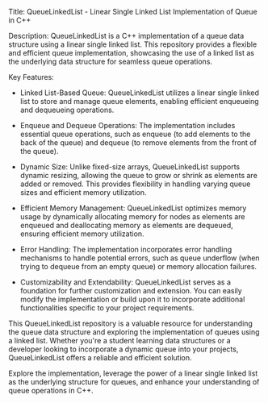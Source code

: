 Title: QueueLinkedList - Linear Single Linked List Implementation of Queue in C++

Description:
QueueLinkedList is a C++ implementation of a queue data structure using a linear single linked list. This repository provides a flexible and efficient queue implementation, showcasing the use of a linked list as the underlying data structure for seamless queue operations.

Key Features:
- Linked List-Based Queue: QueueLinkedList utilizes a linear single linked list to store and manage queue elements, enabling efficient enqueueing and dequeueing operations.

- Enqueue and Dequeue Operations: The implementation includes essential queue operations, such as enqueue (to add elements to the back of the queue) and dequeue (to remove elements from the front of the queue).

- Dynamic Size: Unlike fixed-size arrays, QueueLinkedList supports dynamic resizing, allowing the queue to grow or shrink as elements are added or removed. This provides flexibility in handling varying queue sizes and efficient memory utilization.

- Efficient Memory Management: QueueLinkedList optimizes memory usage by dynamically allocating memory for nodes as elements are enqueued and deallocating memory as elements are dequeued, ensuring efficient memory utilization.

- Error Handling: The implementation incorporates error handling mechanisms to handle potential errors, such as queue underflow (when trying to dequeue from an empty queue) or memory allocation failures.

- Customizability and Extendability: QueueLinkedList serves as a foundation for further customization and extension. You can easily modify the implementation or build upon it to incorporate additional functionalities specific to your project requirements.

This QueueLinkedList repository is a valuable resource for understanding the queue data structure and exploring the implementation of queues using a linked list. Whether you're a student learning data structures or a developer looking to incorporate a dynamic queue into your projects, QueueLinkedList offers a reliable and efficient solution.

Explore the implementation, leverage the power of a linear single linked list as the underlying structure for queues, and enhance your understanding of queue operations in C++.
